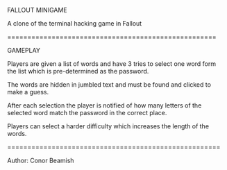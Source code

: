 FALLOUT MINIGAME

A clone of the terminal hacking game in Fallout

====================================================

GAMEPLAY

Players are given a list of words and have 3 tries to select one word form the list which is pre-determined as the password.

The words are hidden in jumbled text and must be found and clicked to make a guess. 

After each selection the player is notified of how many letters of the selected word match the password in the correct place.

Players can select a harder difficulty which increases the length of the words. 

=====================================================

Author: Conor Beamish 
